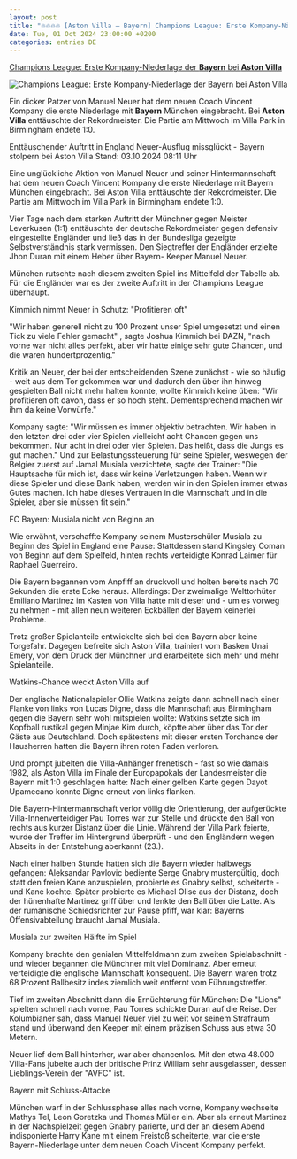 ```yaml
---
layout: post
title: "🔥🔥🔥🔥 [Aston Villa – Bayern] Champions League: Erste Kompany-Niederlage der <b>Bayern</b> bei <b>Aston Villa</b>"
date: Tue, 01 Oct 2024 23:00:00 +0200
categories: entries DE
---
```

[Champions League: Erste Kompany-Niederlage der <b>Bayern</b> bei <b>Aston Villa</b>](https://www.sportschau.de/fussball/championsleague/bayern-verliert-nach-neuer-fehler,cl-aston-villa-bayern-spielbericht-100.html)

![Champions League: Erste Kompany-Niederlage der <b>Bayern</b> bei <b>Aston Villa</b>](https://images.sportschau.de/image/a4da86ad-999f-4b86-81cf-4451dc61f2d5/AAABkk8xWGE/AAABkZLhkrw/16x9-1280/bayern-enttaeuscht-108.jpg)

Ein dicker Patzer von Manuel Neuer hat dem neuen Coach Vincent Kompany die erste Niederlage mit <b>Bayern</b> München eingebracht. Bei <b>Aston Villa</b> enttäuschte der Rekordmeister. Die Partie am Mittwoch im Villa Park in Birmingham endete 1:0.

Enttäuschender Auftritt in England Neuer-Ausflug missglückt - Bayern stolpern bei Aston Villa Stand: 03.10.2024 08:11 Uhr

Eine unglückliche Aktion von Manuel Neuer und seiner Hintermannschaft hat dem neuen Coach Vincent Kompany die erste Niederlage mit Bayern München eingebracht. Bei Aston Villa enttäuschte der Rekordmeister. Die Partie am Mittwoch im Villa Park in Birmingham endete 1:0.

Vier Tage nach dem starken Auftritt der Münchner gegen Meister Leverkusen (1:1) enttäuschte der deutsche Rekordmeister gegen defensiv eingestellte Engländer und ließ das in der Bundesliga gezeigte Selbstverständnis stark vermissen. Den Siegtreffer der Engländer erzielte Jhon Duran mit einem Heber über Bayern- Keeper Manuel Neuer.

München rutschte nach diesem zweiten Spiel ins Mittelfeld der Tabelle ab. Für die Engländer war es der zweite Auftritt in der Champions League überhaupt.

Kimmich nimmt Neuer in Schutz: "Profitieren oft"

"Wir haben generell nicht zu 100 Prozent unser Spiel umgesetzt und einen Tick zu viele Fehler gemacht" , sagte Joshua Kimmich bei DAZN, "nach vorne war nicht alles perfekt, aber wir hatte einige sehr gute Chancen, und die waren hundertprozentig."

Kritik an Neuer, der bei der entscheidenden Szene zunächst - wie so häufig - weit aus dem Tor gekommen war und dadurch den über ihn hinweg gespielten Ball nicht mehr halten konnte, wollte Kimmich keine üben: "Wir profitieren oft davon, dass er so hoch steht. Dementsprechend machen wir ihm da keine Vorwürfe."

Kompany sagte: "Wir müssen es immer objektiv betrachten. Wir haben in den letzten drei oder vier Spielen vielleicht acht Chancen gegen uns bekommen. Nur acht in drei oder vier Spielen. Das heißt, dass die Jungs es gut machen." Und zur Belastungssteuerung für seine Spieler, weswegen der Belgier zuerst auf Jamal Musiala verzichtete, sagte der Trainer: "Die Hauptsache für mich ist, dass wir keine Verletzungen haben. Wenn wir diese Spieler und diese Bank haben, werden wir in den Spielen immer etwas Gutes machen. Ich habe dieses Vertrauen in die Mannschaft und in die Spieler, aber sie müssen fit sein."

FC Bayern: Musiala nicht von Beginn an

Wie erwähnt, verschaffte Kompany seinem Musterschüler Musiala zu Beginn des Spiel in England eine Pause: Stattdessen stand Kingsley Coman von Beginn auf dem Spielfeld, hinten rechts verteidigte Konrad Laimer für Raphael Guerreiro.

Die Bayern begannen vom Anpfiff an druckvoll und holten bereits nach 70 Sekunden die erste Ecke heraus. Allerdings: Der zweimalige Welttorhüter Emiliano Martinez im Kasten von Villa hatte mit dieser und - um es vorweg zu nehmen - mit allen neun weiteren Eckbällen der Bayern keinerlei Probleme.

Trotz großer Spielanteile entwickelte sich bei den Bayern aber keine Torgefahr. Dagegen befreite sich Aston Villa, trainiert vom Basken Unai Emery, von dem Druck der Münchner und erarbeitete sich mehr und mehr Spielanteile.

Watkins-Chance weckt Aston Villa auf

Der englische Nationalspieler Ollie Watkins zeigte dann schnell nach einer Flanke von links von Lucas Digne, dass die Mannschaft aus Birmingham gegen die Bayern sehr wohl mitspielen wollte: Watkins setzte sich im Kopfball rustikal gegen Minjae Kim durch, köpfte aber über das Tor der Gäste aus Deutschland. Doch spätestens mit dieser ersten Torchance der Hausherren hatten die Bayern ihren roten Faden verloren.

Und prompt jubelten die Villa-Anhänger frenetisch - fast so wie damals 1982, als Aston Villa im Finale der Europapokals der Landesmeister die Bayern mit 1:0 geschlagen hatte: Nach einer gelben Karte gegen Dayot Upamecano konnte Digne erneut von links flanken.

Die Bayern-Hintermannschaft verlor völlig die Orientierung, der aufgerückte Villa-Innenverteidiger Pau Torres war zur Stelle und drückte den Ball von rechts aus kurzer Distanz über die Linie. Während der Villa Park feierte, wurde der Treffer im Hintergrund überprüft - und den Engländern wegen Abseits in der Entstehung aberkannt (23.).

Nach einer halben Stunde hatten sich die Bayern wieder halbwegs gefangen: Aleksandar Pavlovic bediente Serge Gnabry mustergültig, doch statt den freien Kane anzuspielen, probierte es Gnabry selbst, scheiterte - und Kane kochte. Später probierte es Michael Olise aus der Distanz, doch der hünenhafte Martinez griff über und lenkte den Ball über die Latte. Als der rumänische Schiedsrichter zur Pause pfiff, war klar: Bayerns Offensivabteilung braucht Jamal Musiala.

Musiala zur zweiten Hälfte im Spiel

Kompany brachte den genialen Mittelfeldmann zum zweiten Spielabschnitt - und wieder begannen die Münchner mit viel Dominanz. Aber erneut verteidigte die englische Mannschaft konsequent. Die Bayern waren trotz 68 Prozent Ballbesitz indes ziemlich weit entfernt vom Führungstreffer.

Tief im zweiten Abschnitt dann die Ernüchterung für München: Die "Lions" spielten schnell nach vorne, Pau Torres schickte Duran auf die Reise. Der Kolumbianer sah, dass Manuel Neuer viel zu weit vor seinem Strafraum stand und überwand den Keeper mit einem präzisen Schuss aus etwa 30 Metern.

Neuer lief dem Ball hinterher, war aber chancenlos. Mit den etwa 48.000 Villa-Fans jubelte auch der britische Prinz William sehr ausgelassen, dessen Lieblings-Verein der "AVFC" ist.

Bayern mit Schluss-Attacke

München warf in der Schlussphase alles nach vorne, Kompany wechselte Mathys Tel, Leon Goretzka und Thomas Müller ein. Aber als erneut Martinez in der Nachspielzeit gegen Gnabry parierte, und der an diesem Abend indisponierte Harry Kane mit einem Freistoß scheiterte, war die erste Bayern-Niederlage unter dem neuen Coach Vincent Kompany perfekt.


